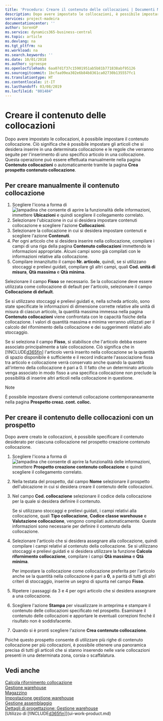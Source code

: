 ```yaml
---
title: 'Procedura: Creare il contenuto delle collocazioni | Documenti Microsoft'
description: Dopo avere impostato le collocazioni, è possibile impostare il contenuto collocazione. Ciò significa che è possibile impostare gli articoli che si desidera inserire in una determinata collocazione e le regole che verranno seguite per l'inserimento di uno specifico articolo in una collocazione.
services: project-madeira
documentationcenter: ''
author: SorenGP
ms.service: dynamics365-business-central
ms.topic: article
ms.devlang: na
ms.tgt_pltfrm: na
ms.workload: na
ms.search.keywords: ''
ms.date: 10/01/2018
ms.author: sgroespe
ms.openlocfilehash: 6aa07d1f37c15901951ab5b81b771838abf95126
ms.sourcegitcommit: 1bcfaa99ea302e6b84b8361ca02730b135557fc1
ms.translationtype: HT
ms.contentlocale: it-IT
ms.lasthandoff: 03/08/2019
ms.locfileid: "801484"
---
```

# <a name="create-bin-contents"></a>Creare il contenuto delle collocazioni
Dopo avere impostato le collocazioni, è possibile impostare il contenuto collocazione. Ciò significa che è possibile impostare gli articoli che si desidera inserire in una determinata collocazione e le regole che verranno seguite per l'inserimento di uno specifico articolo in una collocazione. Questa operazione può essere effettuata manualmente nella pagina **Contenuto collocazioni** o automaticamente tramite la pagina **Crea prospetto contenuto collocazione**.

## <a name="to-create-bin-content-manually"></a>Per creare manualmente il contenuto collocazione  
1.  Scegliere l'icona a forma di ![lampadina che consente di aprire la funzionalità delle informazioni](media/ui-search/search_small.png "Informazioni sull'operazione che si desidera eseguire"), immettere **Ubicazioni** e quindi scegliere il collegamento correlato.  
2.  Selezionare l'ubicazione in cui si desidera impostare contenuti collocazione e scegliere l'azione **Collocazioni**.  
3.  Selezionare la collocazione in cui si desidera impostare contenuti e scegliere l'azione **Contenuti**.  
4.  Per ogni articolo che si desidera inserire nella collocazione, compilare i campi di una riga della pagina **Contenuto collocazioni** immettendo le informazioni appropriate. Alcuni campi sono già compilati con le informazioni relative alla collocazione.  
5.  Compilare innanzitutto il campo **Nr. articolo**, quindi, se si utilizzano stoccaggi e prelievi guidati, compilare gli altri campi, quali **Cod. unità di misura**, **Qtà massima** e **Qtà minima**.  

Selezionare il campo **Fisso** se necessario. Se la collocazione deve essere utilizzata come collocazione di default per l'articolo, selezionare il campo **Collocazione di default**.  

Se si utilizzano stoccaggi e prelievi guidati e, nella scheda articolo, sono state specificate le informazioni di dimensione corrette relative alle unità di misura di ciascun articolo, la quantità massima immessa nella pagina **Contenuto collocazioni** viene confrontata con le capacità fisiche della collocazione. I valori di quantità massima e minima verranno utilizzati per il calcolo del rifornimento della collocazione e dei suggerimenti relativi allo stoccaggio.  

Se si seleziona il campo **Fisso**, si stabilisce che l'articolo debba essere associato principalmente a tale collocazione. Ciò significa che in [!INCLUDE[d365fin](includes/d365fin_md.md)] l'articolo verrà inserito nella collocazione se la quantità di spazio disponibile è sufficiente e il record indicante l'associazione fissa tra articolo e collocazione verrà conservato anche quando la quantità all'interno della collocazione è pari a 0. Il fatto che un determinato articolo venga associato in modo fisso a una specifica collocazione non preclude la possibilità di inserire altri articoli nella collocazione in questione.  

> [!NOTE]  
>  È possibile impostare diversi contenuti collocazione contemporaneamente nella pagina **Prospetto creaz. cont. colloc.**  

## <a name="to-create-bin-content-with-a-worksheet"></a>Per creare il contenuto delle collocazioni con un prospetto  
Dopo avere creato le collocazioni, è possibile specificare il contenuto desiderato per ciascuna collocazione nel prospetto creazione contenuto collocazione.

1.  Scegliere l'icona a forma di ![lampadina che consente di aprire la funzionalità delle informazioni](media/ui-search/search_small.png "Informazioni sull'operazione che si desidera eseguire"), immettere **Prospetto creazione contenuto collocazione** e quindi scegliere il collegamento correlato.  
2.  Nella testata del prospetto, dal campo **Nome** selezionare il prospetto dell'ubicazione in cui si desidera creare il contenuto delle collocazioni.  
3.  Nel campo **Cod. collocazione** selezionare il codice della collocazione per la quale si desidera definire il contenuto.   

    Se si utilizzano stoccaggi e prelievi guidati, i campi relativi alla collocazione, quali **Tipo collocazione**, **Codice classe warehouse** e **Valutazione collocazione**, vengono compilati automaticamente. Queste informazioni sono necessarie per definire il contenuto della collocazione.  
4.  Selezionare l'articolo che si desidera assegnare alla collocazione, quindi compilare i campi relativi al contenuto della collocazione. Se si utilizzano stoccaggi e prelievi guidati e si desidera utilizzare la funzione **Calcola rifornimento collocazione**, compilare i campi **Qtà massima** e **Qtà minima**.  

    Per impostare la collocazione come collocazione preferita per l'articolo anche se la quantità nella collocazione è pari a **0**, a parità di tutti gli altri criteri di stoccaggio, inserire un segno di spunta nel campo **Fisso**.  
5.  Ripetere i passaggi da 3 e 4 per ogni articolo che si desidera assegnare a una collocazione.  
6.  Scegliere l'azione **Stampa** per visualizzare in anteprima e stampare il contenuto delle collocazioni specificato nel prospetto. Esaminare il contenuto delle collocazioni e apportare le eventuali correzioni finché il risultato non è soddisfacente.  
7.  Quando si è pronti scegliere l'azione **Crea contenuto collocazione**.  

Poiché questo prospetto consente di utilizzare più righe di contenuto collocazione per più collocazioni, è possibile ottenere una panoramica precisa di tutti gli articoli che si stanno inserendo nelle varie collocazioni presenti in una determinata zona, corsia o scaffalatura.  

## <a name="see-also"></a>Vedi anche
[Calcola rifornimento collocazione](warehouse-how-to-calculate-bin-replenishment.md)    
[Gestione warehouse](warehouse-manage-warehouse.md)  
[Magazzino](inventory-manage-inventory.md)  
[Impostazione gestione warehouse](warehouse-setup-warehouse.md)     
[Gestione assemblaggio](assembly-assemble-items.md)    
[Dettagli di progettazione: Gestione warehouse](design-details-warehouse-management.md)  
[Utilizzo di [!INCLUDE[d365fin](includes/d365fin_md.md)]](ui-work-product.md)
